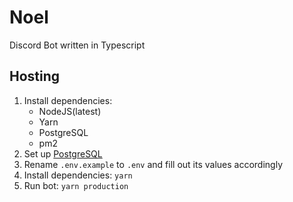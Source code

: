 # Noel

Discord Bot written in Typescript

## Hosting

1. Install dependencies:
    - NodeJS(latest)
    - Yarn
    - PostgreSQL
    - pm2
2. Set up [PostgreSQL](https://wiki.archlinux.org/index.php/PostgreSQL)
3. Rename `.env.example` to `.env` and fill out its values accordingly
4. Install dependencies: `yarn`
5. Run bot: `yarn production`
